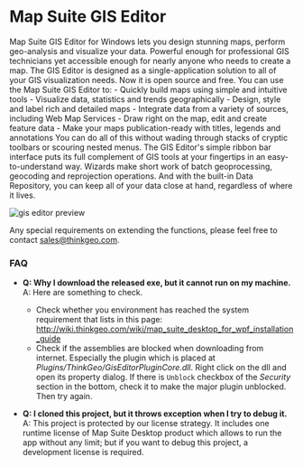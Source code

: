 # Map Suite GIS Editor

Map Suite GIS Editor for Windows lets you design stunning maps, perform geo-analysis and visualize your data. Powerful enough for professional GIS technicians yet accessible enough for nearly anyone who needs to create a map. The GIS Editor is designed as a single-application solution to all of your GIS visualization needs. Now it is open source and free. You can use the Map Suite GIS Editor to: - Quickly build maps using simple and intuitive tools - Visualize data, statistics and trends geographically - Design, style and label rich and detailed maps - Integrate data from a variety of sources, including Web Map Services - Draw right on the map, edit and create feature data - Make your maps publication-ready with titles, legends and annotations You can do all of this without wading through stacks of cryptic toolbars or scouring nested menus. The GIS Editor's simple ribbon bar interface puts its full complement of GIS tools at your fingertips in an easy-to-understand way. Wizards make short work of batch geoprocessing, geocoding and reprojection operations. And with the built-in Data Repository, you can keep all of your data close at hand, regardless of where it lives.

![gis editor preview](https://github.com/ThinkGeo/MapSuiteGisEditor/raw/develop/Previews/mapsuite-giseditor-preview-1.jpg?raw=true)

Any special requirements on extending the functions, please feel free to contact sales@thinkgeo.com.

### FAQ
- __Q: Why I download the released exe, but it cannot run on my machine.__  
A: Here are something to check.
  - Check whether you environment has reached the system requirement that lists in this page: http://wiki.thinkgeo.com/wiki/map_suite_desktop_for_wpf_installation_guide
  - Check if the assemblies are blocked when downloading from internet. Especially the plugin which is placed at _Plugins/ThinkGeo/GisEditorPluginCore.dll_. Right click on the dll and open its property dialog. If there is `Unblock` checkbox of the _Security_ section in the bottom, check it to make the major plugin unblocked. Then try again.
  
- __Q: I cloned this project, but it throws exception when I try to debug it.__  
A: This project is protected by our license strategy. It includes one runtime license of Map Suite Desktop product which allows to run the app without any limit; but if you want to debug this project, a development license is required.

